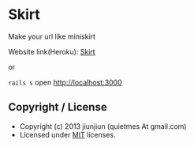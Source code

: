 # Skirt
Make your url like miniskirt

Website link(Heroku): [Skirt](https://skirt.herokuapp.com/)

or 

`rails s` open [http://localhost:3000](http://localhost:3000)

## Copyright / License
* Copyright (c) 2013 jiunjiun (quietmes At gmail.com)
* Licensed under [MIT](http://opensource.org/licenses/MIT) licenses.
